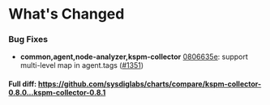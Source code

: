 # What's Changed

### Bug Fixes
- **common,agent,node-analyzer,kspm-collector** [0806635e](https://github.com/sysdiglabs/charts/commit/0806635e5824365adb8ab3d8fd31811477c8918e): support multi-level map in agent.tags ([#1351](https://github.com/sysdiglabs/charts/issues/1351))
#### Full diff: https://github.com/sysdiglabs/charts/compare/kspm-collector-0.8.0...kspm-collector-0.8.1
